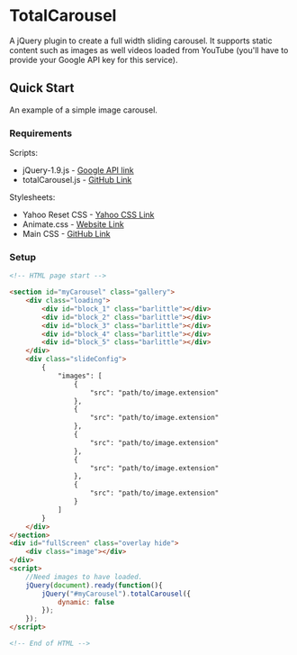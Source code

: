 # TotalCarousel

A jQuery plugin to create a full width sliding carousel. It supports static content such as images as well videos loaded from YouTube (you'll have to provide your Google API key for this service).

## Quick Start

An example of a simple image carousel.

### Requirements

Scripts:

* jQuery-1.9.js - [Google API link](http://ajax.googleapis.com/ajax/libs/jquery/1.9.0/jquery.min.js)
* totalCarousel.js - [GitHub Link](https://github.com/abarron87/total-carousel/blob/master/app/public/js/totalCarousel.js)

Stylesheets:
* Yahoo Reset CSS - [Yahoo CSS Link](http://yui.yahooapis.com/2.9.0/build/reset/reset-min.css)
* Animate.css - [Website Link](http://daneden.me/animate/)
* Main CSS - [GitHub Link](https://github.com/abarron87/total-carousel/blob/master/app/public/css/style.css)

### Setup

```html
<!-- HTML page start -->

<section id="myCarousel" class="gallery">
    <div class="loading">
        <div id="block_1" class="barlittle"></div>
        <div id="block_2" class="barlittle"></div>
        <div id="block_3" class="barlittle"></div>
        <div id="block_4" class="barlittle"></div>
        <div id="block_5" class="barlittle"></div>
    </div>
    <div class="slideConfig">
        {
            "images": [
                {
                    "src": "path/to/image.extension"
                },
                {
                    "src": "path/to/image.extension"
                },
                {
                    "src": "path/to/image.extension"
                },
                {
                    "src": "path/to/image.extension"
                },
                {
                    "src": "path/to/image.extension"
                }
            ]
        }
    </div>
</section>
<div id="fullScreen" class="overlay hide">
    <div class="image"></div>
</div>
<script>
    //Need images to have loaded.
    jQuery(document).ready(function(){
        jQuery("#myCarousel").totalCarousel({
            dynamic: false
        });
    });
</script>

<!-- End of HTML -->
```